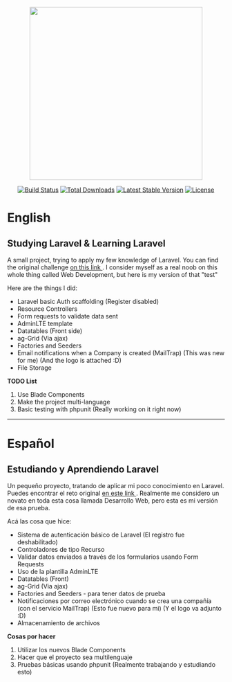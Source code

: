 <p align="center"><img src="https://res.cloudinary.com/dtfbvvkyp/image/upload/v1566331377/laravel-logolockup-cmyk-red.svg" width="400"></p>

<p align="center">
<a href="https://travis-ci.org/laravel/framework"><img src="https://travis-ci.org/laravel/framework.svg" alt="Build Status"></a>
<a href="https://packagist.org/packages/laravel/framework"><img src="https://poser.pugx.org/laravel/framework/d/total.svg" alt="Total Downloads"></a>
<a href="https://packagist.org/packages/laravel/framework"><img src="https://poser.pugx.org/laravel/framework/v/stable.svg" alt="Latest Stable Version"></a>
<a href="https://packagist.org/packages/laravel/framework"><img src="https://poser.pugx.org/laravel/framework/license.svg" alt="License"></a>
</p>

<h1>English</h1>

## Studying Laravel & Learning Laravel

A small project, trying to apply my few knowledge of Laravel. You can find the original challenge <a href="https://laraveldaily.com/test-junior-laravel-developer-sample-project/"> on this link </a>. I consider myself as a real noob on this whole thing called Web Development, but here is my version of that "test"

<p>Here are the things I did: </p>

<ul>
<li>Laravel basic Auth scaffolding (Register disabled)</i>
<li>Resource Controllers</i>
<li>Form requests to validate data sent</i>
<li>AdminLTE template</i>
<li>Datatables (Front side)</i>
<li>ag-Grid (Via ajax)</i>
<li>Factories and Seeders</i>
<li>Email notifications when a Company is created (MailTrap) (This was new for me) (And the logo is attached :D)</i>
<li>File Storage</i>
</ul>


<p><b>TODO List</b></p>
<ol>
<li>Use Blade Components</i>
<li>Make the project multi-language</i>
<li>Basic testing with phpunit (Really working on it right now)</i>
</ol>
<hr>
<h1>Español</h1>

## Estudiando y Aprendiendo Laravel

Un pequeño proyecto, tratando de aplicar mi poco conocimiento en Laravel. Puedes encontrar el reto original <a href="https://laraveldaily.com/test-junior-laravel-developer-sample-project/"> en este link </a>. Realmente me considero un novato en toda esta cosa llamada Desarrollo Web, pero esta es mi versión de esa prueba.

<p>Acá las cosa que hice: </p>

<ul>
<li>Sistema de autenticación básico de Laravel (El registro fue deshabilitado)</i>
<li>Controladores de tipo Recurso</i>
<li>Validar datos enviados a través de los formularios usando Form Requests</i>
<li>Uso de la plantilla AdminLTE</i>
<li>Datatables (Front)</i>
<li>ag-Grid (Via ajax)</i>
<li>Factories and Seeders - para tener datos de prueba</i>
<li>Notificaciones por correo electrónico cuando se crea una compañía (con el servicio MailTrap) (Esto fue nuevo para mi) (Y el logo va adjunto :D)</i>
<li>Almacenamiento de archivos</i>
</ul>


<p><b>Cosas por hacer</b></p>
<ol>
<li>Utilizar los nuevos Blade Components</i>
<li>Hacer que el proyecto sea multilenguaje</i>
<li>Pruebas básicas usando phpunit (Realmente trabajando y estudiando esto)</i>
</ol>


